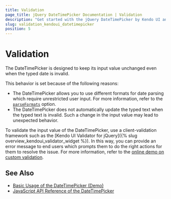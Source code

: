 ```yaml
---
title: Validation
page_title: jQuery DateTimePicker Documentation | Validation
description: "Get started with the jQuery DateTimePicker by Kendo UI and learn how to implement validation rules for its input value."
slug: validation_kendoui_datetimepicker
position: 5
---
```


# Validation

The DateTimePicker is designed to keep its input value unchanged even when the typed date is invalid.

This behavior is set because of the following reasons:
- The DateTimePicker allows you to use different formats for date parsing which require unrestricted user input. For more information, refer to the [`parseFormats`](/api/javascript/ui/datetimepicker/configuration/parseformats) option.
- The DateTimePicker does not automatically update the typed text when the typed text is invalid. Such a change in the input value may lead to unexpected behavior.

To validate the input value of the DateTimePicker, use a client-validation framework such as the [Kendo UI Validator for jQuery]({% slug overview_kendoui_validator_widget %}). In this way, you can provide an error message to end users which prompts them to do the right actions for them to resolve the issue. For more information, refer to the [online demo on custom validation](https://demos.telerik.com/kendo-ui/validator/custom-validation).

## See Also

* [Basic Usage of the DateTimePicker (Demo)](https://demos.telerik.com/kendo-ui/datetimepicker/index)
* [JavaScript API Reference of the DateTimePicker](/api/javascript/ui/datetimepicker)

